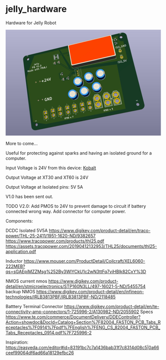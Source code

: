 # jelly_hardware
Hardware for Jelly Robot

![3dview](https://github.com/AMABerkeley/jelly_hardware/blob/master/pictures/05C11D99-9A95-4C3E-8D60-CFA752C3F91C.jpeg)



More to come...



Useful for protecting against sparks and having an isolated ground for a computer.



Input Voltage is 24V from this device: [Kobalt](https://www.lowes.com/pd/Kobalt-24-Volt-1-5-Amp-Hours-Lithium-Power-Tool-Battery/1000090833)



Output Voltage at XT30 and XT60 is 24V

Output Voltage at Isolated pins: 5V 5A

V1.0 has been sent out.

TODO V2.0: Add PMOS to 24V to prevent damage to circuit if battery connected wrong way. Add connector for computer power.

Components:

DCDC Isolated 5V5A
https://www.digikey.com/product-detail/en/traco-power/THL-25-2411/1951-1620-ND/9382657
https://www.tracopower.com/products/thl25.pdf
https://assets.tracopower.com/20190412132953/THL25/documents/thl25-application.pdf


Inductor
https://www.mouser.com/ProductDetail/Coilcraft/XEL6060-222MEB?qs=sGAEpiMZZMsg%252By3WlYCkU1c2wN3ttFq7viHBlk82CxY%3D

NMOS
current nmos https://www.digikey.com/product-detail/en/stmicroelectronics/STP160N3LL/497-16021-5-ND/5455754
backup NMOS https://www.digikey.com/product-detail/en/infineon-technologies/IRLB3813PBF/IRLB3813PBF-ND/2118485

Batttery Terminal Connector
https://www.digikey.com/product-detail/en/te-connectivity-amp-connectors/1-725996-2/A130982-ND/2055902
Specs https://www.te.com/commerce/DocumentDelivery/DDEController?Action=showdoc&DocId=Catalog+Section%7F82004_FASTON_PCB_Tabs_Receptacles%7F0914%7Fpdf%7FEnglish%7FENG_CS_82004_FASTON_PCB_Tabs_Receptacles_0914.pdf%7F725996-2

Inspiration: https://easyeda.com/editor#id=83191bc7c7a1436bab31f7c8314d08c5|0a66ceef99064df6ad66a18129efbc26

